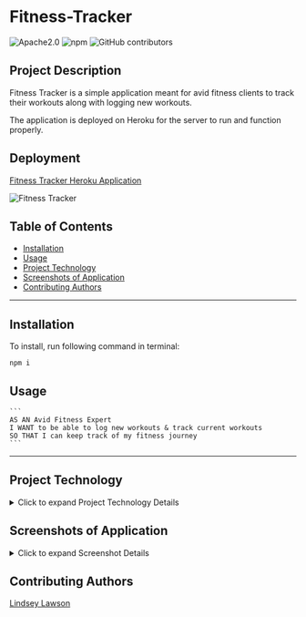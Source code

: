 # Fitness-Tracker
![Apache2.0](https://img.shields.io/badge/license-Apache%202.0-pink.svg) ![npm](https://img.shields.io/npm/v/inquirer?style=plastic&color=ff69b4)  ![GitHub contributors](https://img.shields.io/github/contributors/lynseahoss/Fitness-Tracker?style=plastic&color=ff69b4)

## Project Description

Fitness Tracker is a simple application meant for avid fitness clients to track their workouts along with logging new workouts. 

The application is deployed on Heroku for the server to run and function properly.   


## Deployment

[Fitness Tracker Heroku Application](https://evening-river-77971.herokuapp.com/)



![Fitness Tracker](assets/images/fitness.png)


## Table of Contents
  * [Installation](#installation)
  * [Usage](#usage)
  * [Project Technology](#project-technology)
  * [Screenshots of Application](#screenshots-of-application)
  * [Contributing Authors](#contributing-authors)

----
## Installation
To install, run following command in terminal:
  
```
npm i
```

  ## Usage

    ```
    AS AN Avid Fitness Expert
    I WANT to be able to log new workouts & track current workouts
    SO THAT I can keep track of my fitness journey
    ```


----

## Project Technology
<details>
    <summary markdown="span">Click to expand Project Technology Details</summary>

Languages
- HTML
- CSS
- Javascript
- MongoDB

Libraries
- [jQuery](jquery.com)
- [Node.js](nodejs.org)

npm Packages
- [mongoose](https://www.npmjs.com/package/mongoose)
- [morgan logger](https://www.npmjs.com/package/morgan)
- [express](https://www.npmjs.com/package/express)


CSS Framework
- [BootStrap](https://getbootstrap.com/)

Cloud Server
- [Heroku](heroku.com/)

</details>


## Screenshots of Application
<details>
    <summary markdown="span">Click to expand Screenshot Details</summary>

![Category Page](public/assets/images/fitnees.png)
*Gif of Workout Home Page*

</details>



## Contributing Authors

[Lindsey Lawson](https://github.com/lynseahoss)

